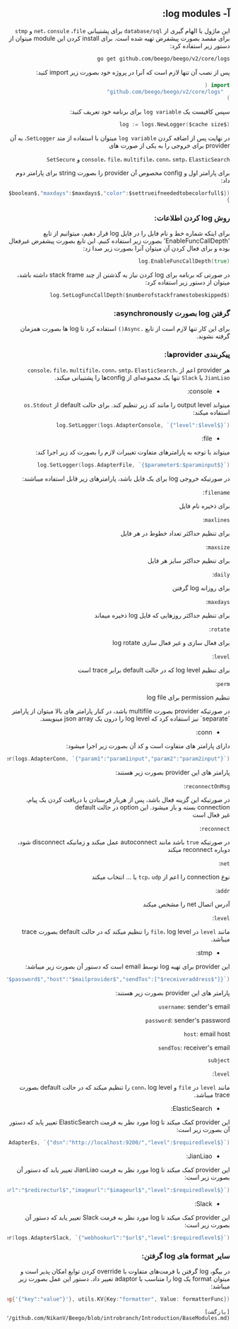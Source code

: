 <div dir="rtl">
  
## آ- log modules:
این ماژول با الهام گیری از `database/sql` برای پشتیبانی `net`، `consule` ،`file` و `stmp` برای مقصد بصورت پیشفرض تهیه شده است.
برای install کردن این module میتوان از دستور زیر استفاده کرد:
	
  ```bash
go get github.com/beego/beego/v2/core/logs
```
پس از نصب آن تنها لازم است که آنرا در پروژه خود بصورت زیر import کنید:
  ```go
import (
	"github.com/beego/beego/v2/core/logs"
)
```
سپس کافیست یک `log variable` برای برنامه خود تعریف کنید:
  ```go
log := logs.NewLogger($cache size$)
```
  در نهایت پس از اضافه کردن `log variable` میتوان با استفاده از متد `SetLogger`، به آن provider برای خروجی را به یکی از صورت های
	
  `console`، `file`، `multifile`، `conn`، `smtp`، `ElasticSearch` و `SetSecure` 
  
  برای پارامتر اول و config مخصوص آن provider را بصورت string برای پارامتر دوم داد:    

  ```go
log.SetLogger(logs.AdapterFile,{"filename":"$filename$","level":$level$,"maxlines":$maxlines$,"maxsize":$maxsize$,"daily":$boolean$,"maxdays":$maxdays$,"color":$settrueifneededtobecolorfull$})
}
```
### روش log کردن اطلاعات:
برای اینکه شماره خط و نام فایل را در فایل log قرار دهیم، میتوانیم از تابع 'EnableFuncCallDepth' بصورت زیر استفاده کنیم. این تابع بصورت پیشفرض غیرفعال بوده و برای فعال کردن آن میتوان آنرا بصورت زیر صدا زد:
	
	
  ```go
log.EnableFuncCallDepth(true)
```
در صورتی که برنامه برای log کردن نیاز به گذشتن از چند stack frame داشته باشد، میتوان از دستور زیر استفاده کرد:
  ```go
log.SetLogFuncCallDepth($numberofstackframestobeskipped$)
```
### گرفتن log بصورت asynchronously:
برای این کار تنها لازم است از تابع `.Async()` استفاده کرد تا log ها بصورت همزمان گرفته نشوند.

### پیکربندی providerها:
هر provider اعم از `console`، `file`، ‍`multifile`‍، `conn`، `smtp`، ‍`ElasticSearch`، ‍`JianLiao` یا `Slack` تنها یک مجموعه‌ای از configها را پشتیبانی میکند.
	
- console:
	
میتواند output level را مانند کد زیر تنظیم کند. برای حالت default از `os.Stdout` استفاده میکند:
  ```go
log.SetLogger(logs.AdapterConsole, `{"level":$level$}`)
```

- file:
	
میتواند با توجه به پارامتر‌های متفاوت تغییرات لازم را بصورت کد زیر اجرا کند:
  ```go
log.SetLogger(logs.AdapterFile, `{$parameter$:$paraminput$}`)
```
	
در صورتیکه خروجی log برای یک فایل باشد، پارامترهای زیر قابل استفاده میباشند:


`filename`:<div dir="rtl"> برای ذخیره نام فایل</div>
	
`maxlines`:<div dir="rtl"> برای تنظیم حداکثر تعداد خطوط در هر فایل
</div>
	
`maxsize`:<div dir="rtl"> برای تنظیم حداکثر سایز هر فایل	
 </div>
	
`daily`:<div dir="rtl"> برای روزانه log گرفتن
</div>
	
`maxdays`:<div dir="rtl"> برای تنظیم حداکثر روزهایی که فایل log ذخیره میماند
</div>
	
`rotate`:<div dir="rtl"> برای فعال سازی و غیر فعال سازی log rotate
</div>
	
`level`:<div dir="rtl"> برای تنظیم log level که در حالت default برابر trace است
</div>
	
`perm`:<div dir="rtl"> تنظیم permission برای log file
</div>
در صورتیکه provider بصورت multifile باشد، در کنار پارامتر های بالا میتوان از پارامتر `separate` نیز استفاده کرد که log level را درون یک json array مینویسد.

- conn:
	
دارای پارامتر های متفاوت است و کد آن بصورت زیر اجرا میشود:
	
  ```go
 log.SetLogger(logs.AdapterConn, `{"param1":"param1input","param2":"param2input"}`)
```
	
پارامتر های این provider بصورت زیر هستند:
	
`reconnectOnMsg`: <div dir="rtl">
	در صورتیکه این گزینه فعال باشد، پس از هربار فرستادن یا دریافت کردن یک پیام، connection بسته و باز میشود. این option در 
	حالت default </div>غیر فعال است

`reconnect`: <div dir="rtl">
	در صورتیکه `true` باشد مانند autoconnect عمل میکند و زمانیکه disconnect شود، دوباره reconnect میکند
</div>
	
`net`: <div dir="rtl">
	نوع connection را اعم از `tcp`، `udp` یا ... انتخاب میکند
</div>
	
`addr`: <div dir="rtl">
	آدرس اتصال net را مشخص میکند
</div>

`level`: <div dir="rtl">
	مانند `level` در `file`، log level را تنظیم میکند که در حالت default بصورت trace میباشد.
</div>

- stmp:

این provider برای تهیه log توسط email است که دستور آن بصورت زیر میباشد:
	
  ```go
log.SetLogger(logs.AdapterMail, `{"username":"$emailaddress$","password":"$password$","host":"$mailprovider$","sendTos":["$receiveraddress$"]}`)
```
	
پارامتر های این provider بصورت زیر هستند:
	
`username`: sender's email

`password`: sender's password
	
`host`: email host
	
`sendTos`: receiver's email

`subject`

`level`: <div dir="rtl">
	مانند `level` در `file` و `conn`، log level را تنظیم میکند که در حالت default بصورت trace میباشد.
</div>

- ElasticSearch:

این provider کمک میکند تا log مورد نظر به فرمت ElasticSearch تعییر یابد که دستور آن بصورت زیر است:
	
  ```go
log.SetLogger(logs.AdapterEs, `{"dsn":"http://localhost:9200/","level":$requiredlevel$}`)
```
	
- JianLiao:

این provider کمک میکند تا log مورد نظر به فرمت JianLiao تعییر یابد که دستور آن بصورت زیر است:
	
  ```go
log.SetLogger(logs.AdapterJianLiao, `{"authorname":"$authorname$","title":"$title$", "webhookurl":"$url$", "redirecturl":"$redirecturl$","imageurl":"$imageurl$","level":$requiredlevel$}`)
```
	
- Slack:

این provider کمک میکند تا log مورد نظر به فرمت Slack تعییر یابد که دستور آن بصورت زیر است:
	
  ```go
log.SetLogger(logs.AdapterSlack, `{"webhookurl":"$url$","level":$requiredlevel$}`)
```

### سایر format های log گرفتن:
در بیگو، log گرفتن با فرمت‌های متفاوت با override کردن توابع امکان پذیر است و میتوان format یک log را متناسب با adaptor تغییر داد. دستور این عمل بصورت زیر میباشد:
	
  ```go
log.SetLoggerWithOpts("adapterName", []string{'{"key":"value"}'}, utils.KV{Key:"formatter", Value: formatterFunc})
```

	
    [بازگشت](https://github.com/NikanV/Beego/blob/introbranch/Introduction/BaseModules.md)

	
</div>
